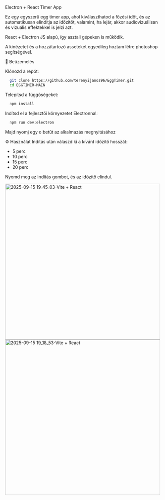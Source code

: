 Electron + React Timer App

Ez egy egyszerű egg timer app, ahol kiválaszthatod a főzési időt, és az automatikusan elindítja az időzítőt, valamint, ha lejár, akkor audiovizuálisan és vizuális effektekkel is jelzi azt. 

React + Electron JS alapú, így asztali gépeken is működik.

A kinézetet és a hozzátartozó asseteket egyedileg hoztam létre photoshop segítségével.

🚀 Beüzemelés

Klónozd a repót:
  ```bash
    git clone https://github.com/terenyijanos96/EggTimer.git
    cd EGGTIMER-MAIN
  ```

Telepítsd a függőségeket:
```bash
  npm install
  ```

Indítsd el a fejlesztői környezetet Electronnal:
```bash
  npm run dev:electron
  ```

Majd nyomj egy o betűt az alkalmazás megnyitásához

⚙️ Használat
Indítás után válaszd ki a kívánt időzítő hosszát:
  - 5 perc
  - 10 perc
  - 15 perc
  - 20 perc

Nyomd meg az Indítás gombot, és az időzítő elindul.


<img width="500" alt="2025-09-15 19_45_03-Vite + React" src="https://github.com/user-attachments/assets/63530d44-b018-40c7-9b4e-1eac6c643b4a" />

<img width="500" alt="2025-09-15 19_18_53-Vite + React" src="https://github.com/user-attachments/assets/6b32dc76-2432-4f80-95ea-073079189639" />



